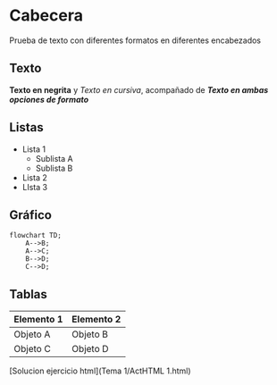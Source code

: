 # Cabecera 
Prueba de texto con diferentes formatos en diferentes encabezados 
## Texto
**Texto en negrita**  y _Texto en cursiva_, acompañado de ***Texto en ambas opciones de formato***
## Listas
- Lista 1
  - Sublista A
  - Sublista B
- Lista 2
- LIsta 3
## Gráfico
```mermaid
flowchart TD;
    A-->B;
    A-->C;
    B-->D;
    C-->D;
```

## Tablas
| Elemento 1    | Elemento 2    |
| ------------- | ------------- |
| Objeto A      | Objeto B      |
| Objeto C      | Objeto D      |

[Solucion ejercicio html](Tema 1/ActHTML 1.html)
